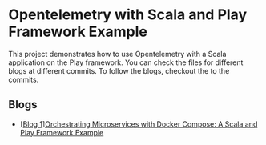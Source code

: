 # **Opentelemetry with Scala and Play Framework Example**

This project demonstrates how to use Opentelemetry with a Scala application on the Play framework.
You can check the files for different blogs at different commits.
To follow the blogs, checkout the to the commits.

## Blogs

- [[Blog 1]Orchestrating Microservices with Docker Compose: A Scala and Play Framework Example](blog/blog-1.md)


